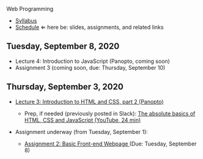 Web Programming


- [Syllabus](syllabus.md)
- [Schedule](schedule.md)   &lArr; here be: slides, assignments, and related links

## Tuesday, September 8, 2020

- Lecture 4: Introduction to JavaScript (Panopto, coming soon)
- Assignment 3 (coming soon, due: Thursday, September 10) 

## Thursday, September 3, 2020

- [Lecture 3: Introduction to HTML and CSS, part 2 (Panopto)](https://rochester.hosted.panopto.com/Panopto/Pages/Viewer.aspx?id=252e69f5-3e8a-420e-9683-ac2b0164451d)
  - Prep, if needed (previously posted in Slack): [The absolute basics of HTML, CSS and JavaScript (YouTube, 24 min)](https://youtu.be/wrdR5Su_Stg)

- Assignment underway (from Tuesday, September 1):
  - [Assignment 2: Basic Front-end Webpage ](assignment02-basic-front-end-webpage/instructions.md) (Due: Tuesday, September 8)


